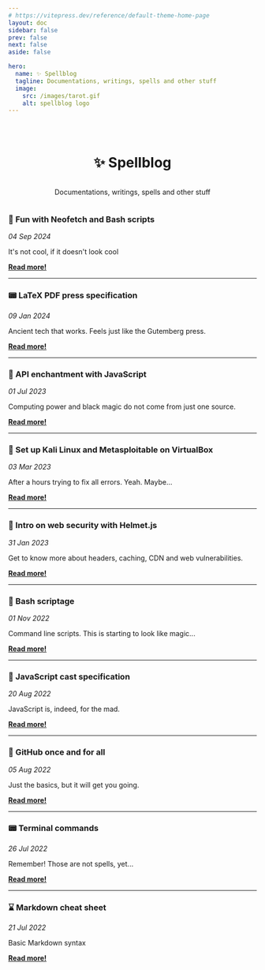 ```yaml
---
# https://vitepress.dev/reference/default-theme-home-page
layout: doc
sidebar: false
prev: false
next: false
aside: false

hero:
  name: ✨ Spellblog
  tagline: Documentations, writings, spells and other stuff
  image:
    src: /images/tarot.gif
    alt: spellblog logo
---
```



<div class="container">
  <div class="home-container">
    <img src="/images/tarot.gif" alt="">
    <p></p>
    <h1>✨ Spellblog</h1>
    <p>Documentations, writings, spells and other stuff</p>
  </div>
</div>

<style>
  .home-container {
    display: flex;
    flex-direction: column;
    align-items: center;
  }
</style>

### 💅 Fun with Neofetch and Bash scripts
*04 Sep 2024*

It's not cool, if it doesn't look cool

<a href="/spellblog/posts/fun-with-neofetch-and-bash-scripts.html"><b>Read more!</b></a>

---

### :pager: LaTeX PDF press specification
*09 Jan 2024*

Ancient tech that works. Feels just like the Gutemberg press.

<a href="/spellblog/posts/latex-pdf-press.html"><b>Read more!</b></a>

---

### :milky_way: API enchantment with JavaScript
*01 Jul 2023*

Computing power and black magic do not come from just one source.

<a href="/spellblog/posts/api-enchantment-with-javascript.html"><b>Read more!</b></a>

---

### :tanabata_tree: Set up Kali Linux and Metasploitable on VirtualBox
*03 Mar 2023*

After a hours trying to fix all errors. Yeah. Maybe...

<a href="/spellblog/posts/kali-metasploitable-virtualbox.html"><b>Read more!</b></a>

---

### :tea: Intro on web security with Helmet.js
*31 Jan 2023*

Get to know more about headers, caching, CDN and web vulnerabilities.

<a href="/spellblog/posts/intro-on-web-security-with-helmet-js.html"><b>Read more!</b></a>

---

### :rice_scene: Bash scriptage
*01 Nov 2022*

Command line scripts. This is starting to look like magic...

<a href="/spellblog/posts/bash-scriptage.html"><b>Read more!</b></a>

---

### :crystal_ball: JavaScript cast specification
*20 Aug 2022*

JavaScript is, indeed, for the mad.

<a href="/spellblog/posts/javascript-references.html"><b>Read more!</b></a>

---

### :rice_ball: GitHub once and for all
*05 Aug 2022*

Just the basics, but it will get you going.

<a href="/spellblog/posts/github-once-and-for-all.html"><b>Read more!</b></a>

---

### :pager: Terminal commands
*26 Jul 2022*

Remember! Those are not spells, yet...

<a href="/spellblog/posts/terminal-commands.html"><b>Read more!</b></a>

---

### :hourglass: Markdown cheat sheet
*21 Jul 2022*

Basic Markdown syntax

<a href="/spellblog/posts/markdown-cheat-sheet.html"><b>Read more!</b></a>

